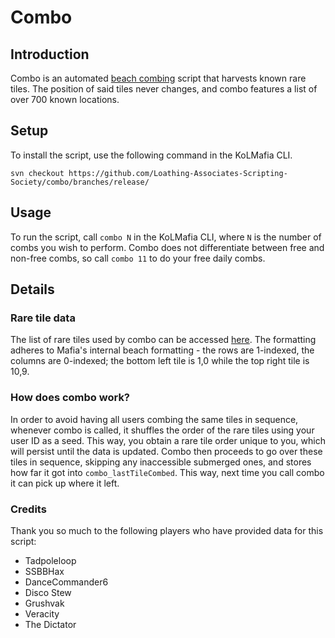# Combo

## Introduction

Combo is an automated [beach combing](https://kol.coldfront.net/thekolwiki/index.php/Comb_the_Beach) script that harvests known rare tiles. The position of said tiles never changes, and combo features a list of over 700 known locations.

## Setup

To install the script, use the following command in the KoLMafia CLI.
```text
svn checkout https://github.com/Loathing-Associates-Scripting-Society/combo/branches/release/
```


## Usage

To run the script, call `combo N` in the KoLMafia CLI, where `N` is the number of combs you wish to perform. Combo does not differentiate between free and non-free combs, so call `combo 11` to do your free daily combs.

## Details

### Rare tile data

The list of rare tiles used by combo can be accessed [here](mafia/data/raretiles.json). The formatting adheres to Mafia's internal beach formatting - the rows are 1-indexed, the columns are 0-indexed; the bottom left tile is 1,0 while the top right tile is 10,9.

### How does combo work?

In order to avoid having all users combing the same tiles in sequence, whenever combo is called, it shuffles the order of the rare tiles using your user ID as a seed. This way, you obtain a rare tile order unique to you, which will persist until the data is updated. Combo then proceeds to go over these tiles in sequence, skipping any inaccessible submerged ones, and stores how far it got into `combo_lastTileCombed`. This way, next time you call combo it can pick up where it left.

### Credits

Thank you so much to the following players who have provided data for this script:  
- Tadpoleloop 
- SSBBHax 
- DanceCommander6
- Disco Stew  
- Grushvak  
- Veracity
- The Dictator